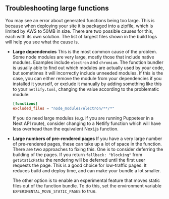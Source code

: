 ## Troubleshooting large functions

You may see an error about generated functions being too large. This is because when deploying your site it is packaged into a zipfile, which is limited by AWS to 50MB in size. 
There are two possible causes for this, each with its own solution. The list of largest files shown in the build logs will help you see what the cause is.

- **Large dependencies**
    This is the most common cause of the problem. Some node modules are very large, mostly those that include native modules. Examples include `electron` and `chromium`. The function bundler is usually able to find out which modules are actually used by your code, but sometimes it will incorrectly include unneeded modules. If this is the case, you can either remove the module from your dependencies if you installed it yourself, or exclude it manually by adding something like this to your `netlify.toml`, changing the value according to the problematic module:

    ```toml
    [functions]
    excluded_files = "node_modules/electron/**/*"
    ```
    If you do need large modules (e.g. if you are running Puppeteer in a Next API route), consider changing to a Netlify function which will have less overhead than the equivalent Next.js function.

- **Large numbers of pre-rendered pages**
  If you have a very large number of pre-rendered pages, these can take up a lot of space in the function. There are two approaches to fixing this. One is to consider deferring the building of the pages. If you return `fallback: "blocking"` from `getStaticPaths` the rendering will be deferred until the first user requests the page. This is a good choice for low-traffic pages. It reduces build and deploy time, and can make your bundle a lot smaller. 
  
  The other option is to enable an experimental feature that moves static files out of the function bundle. To do this, set the environment variable `EXPERIMENTAL_MOVE_STATIC_PAGES` to true.
